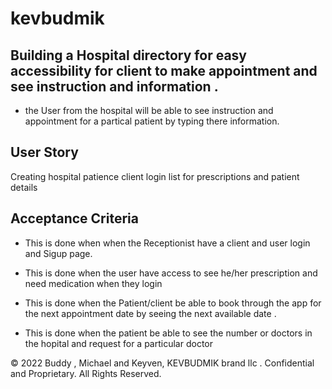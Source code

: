 # kevbudmik
## Building a Hospital directory for easy accessibility for client to make appointment and see instruction and information .

* the User from the hospital will be able to see instruction and appointment for a partical patient by typing there information.

## User Story

Creating hospital patience client login  list for prescriptions and patient details 

## Acceptance Criteria

* This is done when when the Receptionist have a client and user login and Sigup page.

* This is done when the user have access to see he/her prescription and need medication when they login

* This is done when the Patient/client be able to book through the app for the next appointment date by seeing the next available date .

* This is done when the patient be able to see the number or doctors in the hopital and request for a particular doctor


© 2022 Buddy , Michael and Keyven, KEVBUDMIK brand llc . Confidential and Proprietary. All Rights Reserved.
